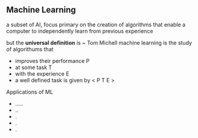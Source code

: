 ## Machine Learning
a subset of AI, focus primary on the creation of algorithms that enable a computer to independently learn from previous experience 

but the **universal definition** is ~ Tom Michell
machine learning is the study of algorithums that
- improves their performance P
- at some task T
- with the experience E
- a well defined task is given by < P T E >

Applications of ML 
- .....
- ..
- .
- .
- .

